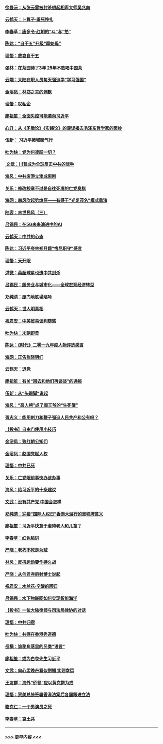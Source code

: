 #### [徐曼沅：从张云雷被封杀想起相声大师吴兆南](../pages/nsc993/n11741816.md?t=12242355) 
#### [云鹤天：卜算子‧垂死挣扎](../pages/nsc993/n11739956.md?t=12242355) 
#### [李春草：唐多令‧红朝的“斗”与“拍”](../pages/nsc993/n11739830.md?t=12242355) 
#### [陈达：“自干五”升级“牵妨母”](../pages/nsc993/n11739724.md?t=12242355) 
#### [理悟：悲哀自干五](../pages/nsc993/n11739547.md?t=12242355) 
#### [张林：在茶园待了3年 25年不敢喝中国茶](../pages/nsc993/n11739240.md?t=12242355) 
#### [云端：大陆在职人员每天强迫学“学习强国”](../pages/nsc993/n11738735.md?t=12242355) 
#### [金浴凤：林郑之夫的渊默](../pages/nsc993/n11737735.md?t=12242355) 
#### [理悟：叹私企](../pages/nsc993/n11737715.md?t=12242355) 
#### [廖祖笙：全面失控可能袭向习近平](../pages/nsc993/n11737704.md?t=12242355) 
#### [心升：从《矛盾论》《实践论》的谬误揭去毛泽东哲学家的面纱](../pages/nsc993/n11736962.md?t=12242355) 
#### [伍新： 习近平赌城赌气行](../pages/nsc993/n11736929.md?t=12242355) 
#### [吐为快：党为何凌蹈一切？](../pages/nsc993/n11736915.md?t=12242355) 
#### [ 文武：川普成为全球反击中共的旗手](../pages/nsc993/n11736882.md?t=12242355) 
#### [海风：中共废港立澳成闹剧](../pages/nsc993/n11735857.md?t=12242355) 
#### [关乐：修改校章不过是自往死凑的亡党臭棋](../pages/nsc993/n11735097.md?t=12242355) 
#### [海网：南风吹起势燎原——有感于“光复茂名”模式重演](../pages/nsc993/n11732308.md?t=12242355) 
#### [陆客：末世民风（三）](../pages/nsc993/n11732211.md?t=12242355) 
#### [吕锡民：在5G未来演进中的AI](../pages/nsc993/n11730010.md?t=12242355) 
#### [云鹤天：中共的心态](../pages/nsc993/n11729906.md?t=12242355) 
#### [陈达：习近平夸林郑月娥“恪尽职守”感言](../pages/nsc993/n11729881.md?t=12242355) 
#### [理悟：天开眼](../pages/nsc993/n11729699.md?t=12242355) 
#### [洪微：英超球星也遭中共封杀](../pages/nsc993/n11727243.md?t=12242355) 
#### [吕锡民：服务业与城市化——全球宏观经济转型](../pages/nsc993/n11725845.md?t=12242355) 
#### [郑纯清：厦门地铁塌陷吟](../pages/nsc993/n11725813.md?t=12242355) 
#### [云鹤天：世人明真相](../pages/nsc993/n11725621.md?t=12242355) 
#### [祝君安：中美贸易谈判随感](../pages/nsc993/n11725609.md?t=12242355) 
#### [吐为快：末朝即景](../pages/nsc993/n11723365.md?t=12242355) 
#### [陈达：《时代》二零一九年度人物评选感言](../pages/nsc993/n11723337.md?t=12242355) 
#### [海网：正告张晓明们](../pages/nsc993/n11723228.md?t=12242355) 
#### [云鹤天：退党](../pages/nsc993/n11723056.md?t=12242355) 
#### [廖祖笙：有关“回去和他们再谈谈”的通报](../pages/nsc993/n11722442.md?t=12242355) 
#### [伍新：从“头踢脚”说起](../pages/nsc993/n11722429.md?t=12242355) 
#### [海风：“恶人榜”成了阎王爷的“生死簿”](../pages/nsc993/n11722272.md?t=12242355) 
#### [胥志义：能用剌刀和鞭子强迫人民共产和公有吗？](../pages/nsc993/n11720569.md?t=12242355) 
#### [【投书】自由门使用小技巧](../pages/nsc993/n11720180.md?t=12242355) 
#### [金浴凤：致红朝公知们](../pages/nsc993/n11720563.md?t=12242355) 
#### [金浴凤：赵国党赋人权](../pages/nsc993/n11720533.md?t=12242355) 
#### [理悟：中共已死](../pages/nsc993/n11720233.md?t=12242355) 
#### [关乐：亡党眼前事快办该办事](../pages/nsc993/n11719160.md?t=12242355) 
#### [海风：给习近平的十条建议](../pages/nsc993/n11717616.md?t=12242355) 
#### [文武：没有共产党 中国会怎样](../pages/nsc993/n11717584.md?t=12242355) 
#### [郑纯清：迎接“国际人权日”香港大游行的里程牌意义](../pages/nsc993/n11717417.md?t=12242355) 
#### [廖祖笙：习近平快意于虐待老人和儿童？](../pages/nsc993/n11715313.md?t=12242355) 
#### [李春草：红色陷阱](../pages/nsc993/n11715029.md?t=12242355) 
#### [严晓：老朽不死是为贼](../pages/nsc993/n11712910.md?t=12242355) 
#### [林忌：反抗运动要作持久战](../pages/nsc993/n11712623.md?t=12242355) 
#### [严晓：从何君尧册封博士说起](../pages/nsc993/n11712465.md?t=12242355) 
#### [祝君安：木兰花·辛酸的回归](../pages/nsc993/n11712381.md?t=12242355) 
#### [吕锡民：水下物联网如何实现智能海洋](../pages/nsc993/n11711158.md?t=12242355) 
#### [【投书】一位大陆律师与司法局律协的对话](../pages/nsc993/n11709675.md?t=12242355) 
#### [理悟：中共归宿](../pages/nsc993/n11710059.md?t=12242355) 
#### [吐为快：共匪在香港秀道德](../pages/nsc993/n11709979.md?t=12242355) 
#### [岳横：诡秘角落里的另类“语言”](../pages/nsc993/n11709792.md?t=12242355) 
#### [廖祖笙：或为白卷先生习近平](../pages/nsc993/n11708330.md?t=12242355) 
#### [文武：向心孟晚舟看似倒楣 实则幸运](../pages/nsc993/n11708236.md?t=12242355) 
#### [王友群：海外“侨领”应以黄克锵为戒](../pages/nsc993/n11706176.md?t=12242355) 
#### [理悟：贺美总统签署香港法案后各国跟进立法](../pages/nsc993/n11706853.md?t=12242355) 
#### [骆克仁：一个男演员之死](../pages/nsc993/n11706677.md?t=12242355) 
#### [李春草：哀土共](../pages/nsc993/n11706255.md?t=12242355) 

----
#### [ >>> 更早内容 <<< ](../indexes/nsc993-earlier.md)
